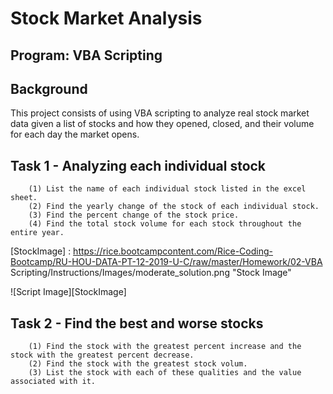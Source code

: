 # Stock Market Analysis 

## Program: VBA Scripting 

## Background 

This project consists of using VBA scripting to analyze real stock market data given a list of stocks and how they opened, closed, and their volume for each day the market opens. 

## Task 1 - Analyzing each individual stock 

        (1) List the name of each individual stock listed in the excel sheet. 
        (2) Find the yearly change of the stock of each individual stock. 
        (3) Find the percent change of the stock price. 
        (4) Find the total stock volume for each stock throughout the entire year. 
        
[StockImage] : https://rice.bootcampcontent.com/Rice-Coding-Bootcamp/RU-HOU-DATA-PT-12-2019-U-C/raw/master/Homework/02-VBA Scripting/Instructions/Images/moderate_solution.png "Stock Image" 

![Script Image][StockImage]
        
## Task 2 - Find the best and worse stocks 

        (1) Find the stock with the greatest percent increase and the stock with the greatest percent decrease. 
        (2) Find the stock with the greatest stock volum. 
        (3) List the stock with each of these qualities and the value associated with it. 

